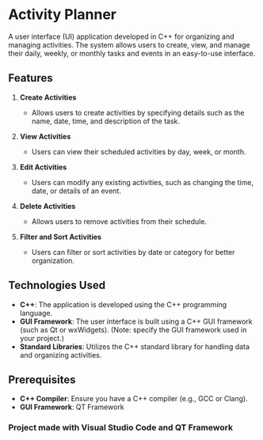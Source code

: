 # Activity Planner

A user interface (UI) application developed in C++ for organizing and managing activities. The system allows users to create, view, and manage their daily, weekly, or monthly tasks and events in an easy-to-use interface.

## Features

1. **Create Activities**  
   - Allows users to create activities by specifying details such as the name, date, time, and description of the task.

2. **View Activities**  
   - Users can view their scheduled activities by day, week, or month.

3. **Edit Activities**  
   - Users can modify any existing activities, such as changing the time, date, or details of an event.

4. **Delete Activities**  
   - Allows users to remove activities from their schedule.

5. **Filter and Sort Activities**  
   - Users can filter or sort activities by date or category for better organization.

## Technologies Used

- **C++**: The application is developed using the C++ programming language.
- **GUI Framework**: The user interface is built using a C++ GUI framework (such as Qt or wxWidgets). (Note: specify the GUI framework used in your project.)
- **Standard Libraries**: Utilizes the C++ standard library for handling data and organizing activities.

## Prerequisites

- **C++ Compiler**: Ensure you have a C++ compiler (e.g., GCC or Clang).
- **GUI Framework**: QT Framework

### Project made with Visual Studio Code and QT Framework
